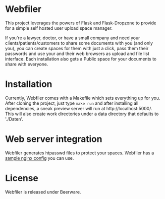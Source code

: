 Webfiler
========

This project leverages the powers of Flask and Flask-Dropzone to provide for a simple self hosted user upload space manager.

If you're a lawyer, doctor, or have a small company and need your clients/patients/customers to share some documents with you (and only you), you can create spaces for them with just a click, pass them their passwords and use your and their web browsers as upload and file list interface. Each installation also gets a Public space for your documents to share with everyone.

Installation
============

Currently, Webfiler comes with a Makefile which sets everything up for you. After cloning the project, just type `make run` and after installing all dependencies, a sneak preview server will run at http://localhost:5000/. This will also create work directories under a data directory that defaults to './Daten'.

Web server integration
======================

Webfiler generates htpasswd files to protect your spaces. Webfiler has a [sample nginx config](nginx.conf.sample) you can use.

License
=======

Webfiler is released under Beerware.
